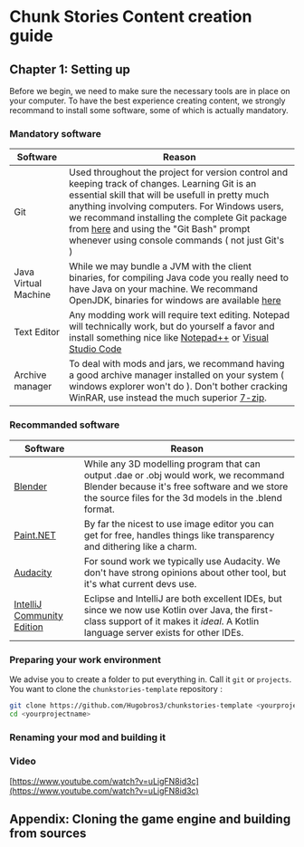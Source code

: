 # Chunk Stories Content creation guide

## Chapter 1: Setting up

Before we begin, we need to make sure the necessary tools are in place on your computer. To have the best experience creating content, we strongly recommand to install some software, some of which is actually mandatory.

### Mandatory software

| Software | Reason |
| --- | --- |
| Git | Used throughout the project for version control and keeping track of changes. Learning Git is an essential skill that will be usefull in pretty much anything involving computers. For Windows users, we recommand installing the complete Git package from [here](https://git-scm.com/download/win) and using the "Git Bash" prompt whenever using console commands ( not just Git's ) |
| Java Virtual Machine | While we may bundle a JVM with the client binaries, for compiling Java code you really need to have Java on your machine. We recommand OpenJDK, binaries for windows are available [here](https://adoptopenjdk.net) |
| Text Editor | Any modding work will require text editing. Notepad will technically work, but do yourself a favor and install something nice like [Notepad++](https://notepad-plus-plus.org/) or [Visual Studio Code](https://code.visualstudio.com/)
| Archive manager | To deal with mods and jars, we recommand having a good archive manager installed on your system ( windows explorer won't do ). Don't bother cracking WinRAR, use instead the much superior [7-zip](https://www.7-zip.org/download.html).

### Recommanded software

| Software | Reason |
| --- | --- |
| [Blender](https://blender.org) | While any 3D modelling program that can output .dae or .obj would work, we recommand Blender because it's free software and we store the source files for the 3d models in the .blend format. |
| [Paint.NET](https://getpaint.net) | By far the nicest to use image editor you can get for free, handles things like transparency and dithering like a charm. |
| [Audacity](https://www.audacityteam.org/) | For sound work we typically use Audacity. We don't have strong opinions about other tool, but it's what current devs use. |
| [IntelliJ Community Edition](https://www.jetbrains.com/idea/download/) | Eclipse and IntelliJ are both excellent IDEs, but since we now use Kotlin over Java, the first-class support of it makes it *ideal*. A Kotlin language server exists for other IDEs. |

### Preparing your work environment

We advise you to create a folder to put everything in. Call it `git` or `projects`. You want to clone the `chunkstories-template` repository :

```sh
git clone https://github.com/Hugobros3/chunkstories-template <yourprojectname>
cd <yourprojectname>
```

### Renaming your mod and building it

### Video

[https://www.youtube.com/watch?v=uLigFN8id3c](https://www.youtube.com/watch?v=uLigFN8id3c)

## Appendix: Cloning the game engine and building from sources